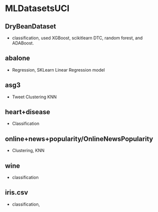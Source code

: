 # MLDatasetsUCI

## DryBeanDataset 
- classification, used XGBoost, scikitlearn DTC, random forest, and ADABoost. 

## abalone 
- Regression, SKLearn Linear Regression model

## asg3 
- Tweet Clustering KNN

## heart+disease 
- Classification

## online+news+popularity/OnlineNewsPopularity 
- Clustering, KNN

## wine 
- classification

## iris.csv 
- classification, 
